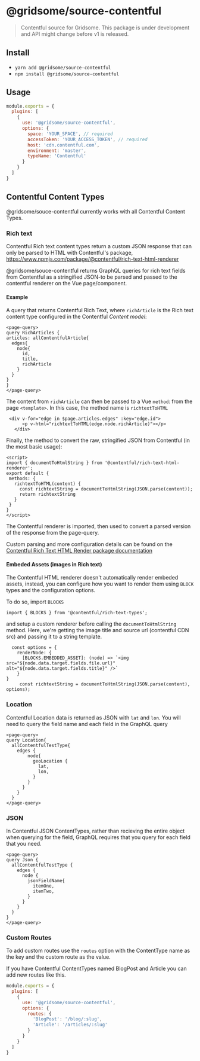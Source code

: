 # @gridsome/source-contentful

> Contentful source for Gridsome. This package is under development and
API might change before v1 is released.

## Install
- `yarn add @gridsome/source-contentful`
- `npm install @gridsome/source-contentful`

## Usage

```js
module.exports = {
  plugins: [
    {
      use: '@gridsome/source-contentful',
      options: {
        space: 'YOUR_SPACE', // required
        accessToken: 'YOUR_ACCESS_TOKEN', // required
        host: 'cdn.contentful.com',
        environment: 'master',
        typeName: 'Contentful'
      }
    }
  ]
}
```

## Contentful Content Types
@gridsome/souce-contentful currently works with all Contentful Content Types.

### Rich text
Contentful Rich text content types return a custom JSON response that can only be parsed to HTML with Contentful's package, https://www.npmjs.com/package/@contentful/rich-text-html-renderer

@gridsome/souce-contentful returns GraphQL queries for rich text fields from Contentful as a stringified JSON-to be parsed and passed to the contentful renderer on the Vue page/component.

#### Example
A query that returns Contentful Rich Text, where `richArticle` is the Rich text content type configured in the Contentful _Content model_:
```
<page-query>
query RichArticles {
articles: allContentfulArticle{
  edges{
    node{
      id,
      title,
      richArticle
    }
  }
}
}
</page-query>
```

The content from `richArticle` can then be passed to a Vue `method`: from the page `<template>`. In this case, the method name is `richtextToHTML`
```
 <div v-for="edge in $page.articles.edges" :key="edge.id">
      <p v-html="richtextToHTML(edge.node.richArticle)"></p>
   </div>
```

Finally, the method to convert the raw, stringified JSON from Contentful (in the most basic usage):
```
<script>
import { documentToHtmlString } from '@contentful/rich-text-html-renderer';
export default {
 methods: {
   richtextToHTML(content) {
     const richtextString = documentToHtmlString(JSON.parse(content));
     return richtextString
   }
 }
}
</script>
```
The Contentful renderer is imported, then used to convert a parsed version of the response from the page-query.

Custom parsing and more configuration details can be found on the [Contentful Rich Text HTML Render package documentation](https://www.npmjs.com/package/@contentful/rich-text-html-renderer)

#### Embeded Assets (images in Rich text)
The Contentful HTML renderer doesn't automatically render embeded assets, instead, you can configure how you want to render them using `BLOCK` types and the configuration options.

To do so, import `BLOCKS`
```
import { BLOCKS } from '@contentful/rich-text-types';
```
and setup a custom renderer before calling the `documentToHtmlString` method. Here, we're getting the image title and source url (contentful CDN src) and passing it to a string template.
```
  const options = {
    renderNode: {
      [BLOCKS.EMBEDDED_ASSET]: (node) => `<img src="${node.data.target.fields.file.url}" alt="${node.data.target.fields.title}" />`
    }
}
     const richtextString = documentToHtmlString(JSON.parse(content), options);

```

### Location
Contentful Location data is returned as JSON with `lat` and `lon`. You will need to query the field name and each field in the GraphQL query
```
<page-query>
query Location{
  allContentfulTestType{
    edges {
        node{
          geoLocation {
            lat,
            lon,
          }
        }
      }
    }
  }
</page-query>
```

### JSON
In Contentful JSON ContentTypes, rather than recieving the entire object when querying for the field, GraphQL requires that you query for each field that you need.
```
<page-query>
query Json {
  allContentfulTestType {
    edges {
      node {
        jsonFieldName{
          itemOne,
          itemTwo,
        }
      }
    }
  }
}
</page-query>
```

### Custom Routes
To add custom routes use the `routes` option with the ContentType name as the key and the custom route as the value.

If you have Contentful ContentTypes named BlogPost and Article you can add new routes like this.
```js
module.exports = {
  plugins: [
    {
      use: '@gridsome/source-contentful',
      options: {
        routes: {
          'BlogPost': '/blog/:slug',
          'Article': '/articles/:slug'
        }
      }
    }
  ]
}
```
